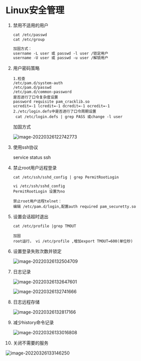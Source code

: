 # Linux安全管理

1. 禁用不适用的用户

   ~~~markdown
   cat /etc/passwd
   cat /etc/group
   
   加固方式：
   username -L user 或 passwd -l user /锁定用户
   username -U user 或 passwd -u user /解锁用户
   ~~~

2. 用户密码策略

   ~~~text
   1.检查
   /etc/pam.d/system-auth
   /etc/pam.d/passwd
   /etc/pam.d/common-password
   是否进行了口令复杂度设置
   password requisite pam_cracklib.so 
   ucredit=-1 lcredit=-1 dcredit=-1 ocredit=-1
   2./etc/login.defs中是否进行了口令周期设置
   	cat /etc/login.defs | grep PASS 或change -l user
   ~~~

   加固方式

   ![image-20220326122742773](E:\学习\picture\image-20220326122742773.png)

   

3. 使用ssh协议

   service status ssh

4. 禁止root用户远程登录

   ~~~
   cat /etc/ssh/sshd_config | grep PermitRootLogin
   
   vi /etc/ssh/sshd_config 
   PermitRootLogin 设置为no
   
   禁止root用户远程telnet：
   编辑 /etc/pam.d/login,配置auth required pam_securetty.so
   ~~~

5. 设置会话超时退出

   ~~~~
   cat /etc/profile |grep TMOUT
   
   加固
   root运行， vi /etc/profile ,增加export TMOUT=600(单位秒)
   ~~~~

6. 设置登录失败次数并锁定

   ![image-20220326132504709](E:\学习\picture\image-20220326132504709.png)

7. 日志记录

   ![image-20220326132647601](E:\学习\picture\image-20220326132647601.png)

   ![image-20220326132741666](E:\学习\picture\image-20220326132741666.png)

   

8. 日志远程存储

   ![image-20220326132817166](E:\学习\picture\image-20220326132817166.png)

   

9. 减少history命令记录

   ![image-20220326133016808](E:\学习\picture\image-20220326133016808.png)

   

10. 关闭不需要的服务

![image-20220326133146250](E:\学习\picture\image-20220326133146250.png)